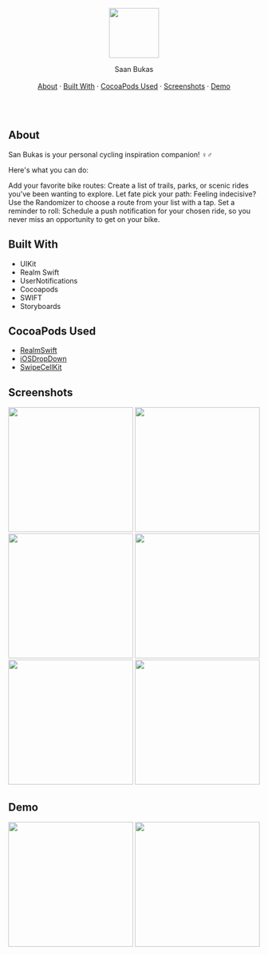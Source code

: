 

<p align="center">
  <p align="center">
    <img src="https://github.com/jarvizconde1/San-Bukas-/assets/102355807/ca5cf686-f94b-4f41-bef4-b6cecbeb7bc8" width="100" height="100">

  </p>
  <p align="center">
   Saan Bukas
    <br />
    <br />
    <a href="#about">About</a>
    ·
    <a href="#built-with">Built With</a>
    ·
    <a href="#cocoapods-used">CocoaPods Used</a>
    ·
    <a href="#screenshots">Screenshots</a>
    ·
    <a href="#demo">Demo</a>
  </p>
</p>

<br />
<br />



## About
                                 
San Bukas is your personal cycling inspiration companion! ‍♀️‍♂️

Here's what you can do:

Add your favorite bike routes: Create a list of trails, parks, or scenic rides you've been wanting to explore.
Let fate pick your path: Feeling indecisive? Use the Randomizer to choose a route from your list with a tap.
Set a reminder to roll: Schedule a push notification for your chosen ride, so you never miss an opportunity to get on your bike.

## Built With
* UIKit 
* Realm Swift 
* UserNotifications 
* Cocoapods 
* SWIFT
* Storyboards


## CocoaPods Used
* [RealmSwift][1]
* [iOSDropDown][2]
* [SwipeCellKit][3]



[1]: https://cocoapods.org/pods/RealmSwift
[2]: https://cocoapods.org/pods/iOSDropDown
[3]: https://cocoapods.org/pods/SwipeCellKit



## Screenshots


<img src="https://github.com/jarvizconde1/San-Bukas-/assets/102355807/6c084f52-67c6-4263-9f0c-1fe90e6b1ec4" width="250" >
<img src="https://github.com/jarvizconde1/San-Bukas-/assets/102355807/b1c75fa3-3198-4213-a1d9-7d15a8de66d2" width="250" >
<img src="https://github.com/jarvizconde1/San-Bukas-/assets/102355807/e8314cf0-c169-4e8d-8124-cfef9232d000" width="250" >
<img src="https://github.com/jarvizconde1/San-Bukas-/assets/102355807/a6401355-2c13-4996-bd46-9b81881502e5" width="250" >
<img src="https://github.com/jarvizconde1/San-Bukas-/assets/102355807/5a599122-da3e-44d0-a6b5-d4163a4e92d0" width="250" >
<img src="https://github.com/jarvizconde1/San-Bukas-/assets/102355807/1ffa2285-5df2-4615-9274-725f68aa9911" width="250" >

## Demo

<img src="https://github.com/jarvizconde1/San-Bukas-/assets/102355807/115f4eeb-7d5d-4bd6-ad33-984df9dfc953" width="250"/>
<img src="https://github.com/jarvizconde1/San-Bukas-/assets/102355807/9f27abfd-3b28-4776-a089-41327d7a29d0" width="250"/>














